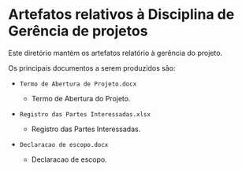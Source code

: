 # Artefatos relativos à Disciplina de Gerência de projetos

Este diretório mantém os artefatos relatório à gerência do projeto. 

Os principais documentos a serem produzidos são:

* `Termo de Abertura de Projeto.docx`
	* Termo de Abertura do Projeto.

* `Registro das Partes Interessadas.xlsx`
	* Registro das Partes Interessadas.

* `Declaracao de escopo.docx`
	* Declaracao de escopo.



